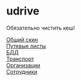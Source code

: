 # udrive
<p>Обязательно чистить кеш!</p>
<a href="https://uldalex.github.io/udrive/build/">Общий скин</a><br>
<a href="https://uldalex.github.io/udrive/build/waybill.html">Путевые листы</a><br>
<a href="https://uldalex.github.io/udrive/build/bdd.html">БДД</a><br>
<a href="https://uldalex.github.io/udrive/build/transport.html">Транспорт</a><br>
<a href="https://uldalex.github.io/udrive/build/company.html">Организации</a><br>
<a href="https://uldalex.github.io/udrive/build/workers.html">Сотрудники</a><br>
